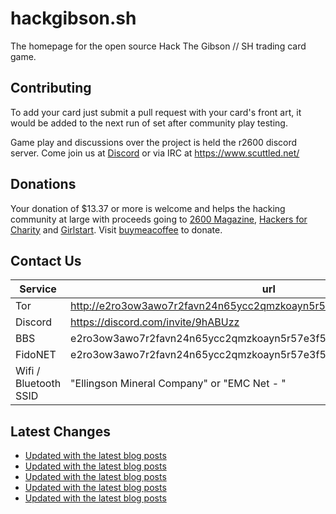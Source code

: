 # hackgibson.sh
The homepage for the open source Hack The Gibson // SH trading card game.


## Contributing

To add your card just submit a pull request with your card's front art, it would be added to the next run of set after community play testing.

Game play and discussions over the project is held the r2600 discord server. Come join us at [Discord](https://discord.com/invite/9hABUzz) or via IRC at https://www.scuttled.net/


## Donations

Your donation of $13.37 or more is welcome and helps the hacking community at large with proceeds going to [2600 Magazine](https://2600.com/), [Hackers for Charity](https://hackersforcharity.org) and [Girlstart](https://girlstart.org).  Visit [buymeacoffee](https://www.buymeacoffee.com/hackgibson.sh) to donate.


## Contact Us

Service | url
-|-
Tor | http://e2ro3ow3awo7r2favn24n65ycc2qmzkoayn5r57e3f56nvjwdcgg32ad.onion
Discord | https://discord.com/invite/9hABUzz
BBS | e2ro3ow3awo7r2favn24n65ycc2qmzkoayn5r57e3f56nvjwdcgg32ad.onion:23
FidoNET | e2ro3ow3awo7r2favn24n65ycc2qmzkoayn5r57e3f56nvjwdcgg32ad.onion:24554
Wifi / Bluetooth SSID | "Ellingson Mineral Company" or "EMC Net - <fidonet address>"

## Latest Changes
<!-- BLOG-POST-LIST:START -->
- [Updated with the latest blog posts](https://github.com/DFW2600/hackgibson.sh/commit/3c450ce1ad0640d81fe44cac2ea213ef262835c3)
- [Updated with the latest blog posts](https://github.com/DFW2600/hackgibson.sh/commit/987c45da0a60c98f94a6c65fb6bc2460451effc2)
- [Updated with the latest blog posts](https://github.com/DFW2600/hackgibson.sh/commit/8c2f2c1c4e552ad2dc659db91e9e9212a551100f)
- [Updated with the latest blog posts](https://github.com/DFW2600/hackgibson.sh/commit/16d14e78668b30076d3619935b4416a3369efe49)
- [Updated with the latest blog posts](https://github.com/DFW2600/hackgibson.sh/commit/f6cda118a629f79ec4a1118adb852a91d8e9585b)
<!-- BLOG-POST-LIST:END -->

